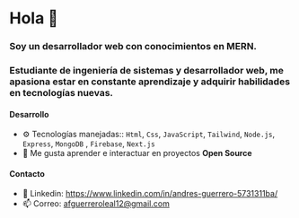 # Hola 👋

### Soy un desarrollador web con conocimientos en MERN.

### Estudiante de ingeniería de sistemas y desarrollador web, me apasiona estar en constante aprendizaje y adquirir habilidades en tecnologías nuevas.

#### Desarrollo

- ⚙️  Tecnologías manejadas:: `Html`, `Css`, `JavaScript`, `Tailwind`, `Node.js`, `Express`, `MongoDB` , `Firebase`, `Next.js`
- 🌱 Me gusta aprender e interactuar en proyectos **Open Source**

#### Contacto

- 💬 Linkedin: https://www.linkedin.com/in/andres-guerrero-5731311ba/
- 📫 Correo: afguerreroleal12@gmail.com
